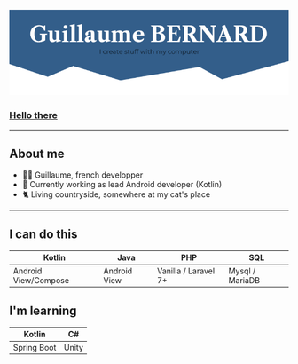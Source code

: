 [![portfolio](https://github.com/guillaumebrnrd/guillaumebrnrd/blob/main/banner.png?raw=true)](https://gui-bernard.fr/)
### [Hello there](https://www.youtube.com/watch?v=rEq1Z0bjdwc)

<hr> 

## About me
- 👨‍💻 Guillaume, french developper
- 💼 Currently working as lead Android developer (Kotlin)
- 🐈 Living countryside, somewhere at my cat's place

<hr>

## I can do this
|Kotlin|Java|PHP|SQL|
|-|-|-|-|
|Android View/Compose|Android View|Vanilla / Laravel 7+|Mysql / MariaDB|

## I'm learning 
|Kotlin|C#|
|-|-|
|Spring Boot|Unity|
